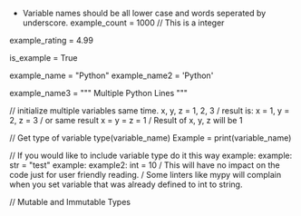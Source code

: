- Variable names should be all lower case and words seperated by underscore.
example_count = 1000 // This is a integer

example_rating = 4.99

is_example = True

example_name = "Python"
example_name2 = 'Python'


example_name3 = """
Multiple
Python
Lines
"""

// initialize multiple variables same time.
x, y, z = 1, 2, 3
/ result is: x = 1, y = 2, z = 3
/ or same result
x = y = z = 1
/ Result of x, y, z will be 1

// Get type of variable
type(variable_name)
Example = print(variable_name)

// If you would like to include variable type do it this way
example: example: str = "test"
example: example2: int = 10
/ This will have no impact on the code just for user friendly reading.
/ Some linters like mypy will complain when you set variable that was already defined to int to string.

// Mutable and Immutable Types

